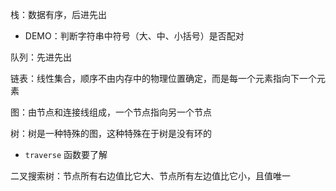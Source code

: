 栈：数据有序，后进先出

- DEMO：判断字符串中符号（大、中、小括号）是否配对

队列：先进先出

链表：线性集合，顺序不由内存中的物理位置确定，而是每一个元素指向下一个元素

图：由节点和连接线组成，一个节点指向另一个节点

树：树是一种特殊的图，这种特殊在于树是没有环的

- `traverse` 函数要了解

二叉搜索树：节点所有右边值比它大、节点所有左边值比它小，且值唯一


